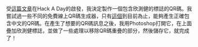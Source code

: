 受[這篇文章](http://hackaday.com/2011/08/11/how-to-put-your-logo-in-a-qr-code/)在Hack A Day的啟發，我決定製作一個包含欣測健的標誌的QR碼。我嘗試過一些不同的免費線上QR碼生成器，只有[這個](http://www.mobilefish.com/services/qrcode/qrcode.php)到目前為止，能夠產生正確包含中文的QR碼。在產生了想要的QR碼訊息之後，我用Photoshop打開它，在上面疊加欣測健標誌，並做了一些處理以移除QR碼重疊的部分，然後儲存它，就完成了！